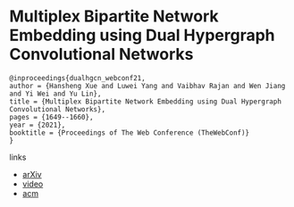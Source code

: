 # Multiplex Bipartite Network Embedding using Dual Hypergraph Convolutional Networks

```
@inproceedings{dualhgcn_webconf21,
author = {Hansheng Xue and Luwei Yang and Vaibhav Rajan and Wen Jiang and Yi Wei and Yu Lin},
title = {Multiplex Bipartite Network Embedding using Dual Hypergraph Convolutional Networks},
pages = {1649--1660},
year = {2021},
booktitle = {Proceedings of The Web Conference (TheWebConf)}
}
```

links
- [arXiv](https://arxiv.org/abs/2102.06371)
- [video](https://www.youtube.com/watch?v=G_W2pjCSkQ4)
- [acm](https://dl.acm.org/doi/10.1145/3442381.3449954)